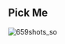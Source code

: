 ## Pick Me 

![659shots_so](https://github.com/user-attachments/assets/12a573aa-af52-4431-bd84-a9224a4800c7)
